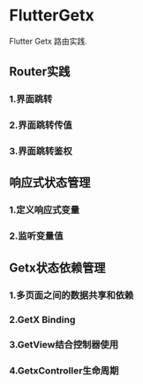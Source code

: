 # FlutterGetx
Flutter Getx 路由实践.

## Router实践
### 1.界面跳转
### 2.界面跳转传值
### 3.界面跳转鉴权

## 响应式状态管理
### 1.定义响应式变量
### 2.监听变量值

## Getx状态依赖管理
### 1.多页面之间的数据共享和依赖 
### 2.GetX Binding
### 3.GetView结合控制器使用
### 4.GetxController生命周期
